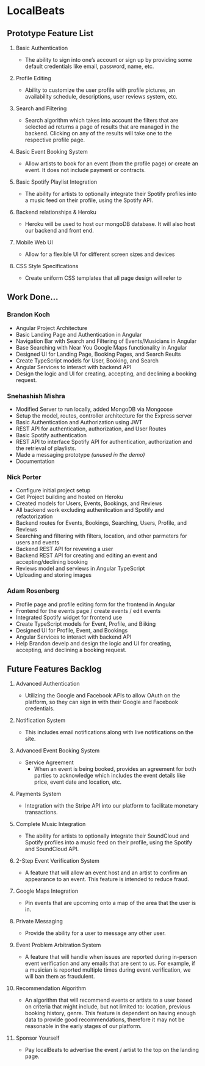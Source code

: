 
# LocalBeats

## Prototype Feature List 
1. Basic Authentication
   - The ability to sign into one’s account or sign up by providing some default credentials like email, password, name, etc.

2. Profile Editing
   - Ability to customize the user profile with profile pictures, an availability schedule, descriptions, user reviews system, etc.

3. Search and Filtering
   - Search algorithm which takes into account the filters that are selected ad returns a page of results that are managed in the backend. Clicking on any of the results will take one to the respective profile page.

4.  Basic Event Booking System
    - Allow artists to book for an event (from the profile page) or create an event. It does not include payment or contracts.

5.  Basic Spotify Playlist Integration
    - The ability for artists to optionally integrate their Spotify profiles into a music feed on their profile, using the Spotify API.

6.  Backend relationships & Heroku
    - Heroku will be used to host our mongoDB database. It will also host our backend and front end. 

7.  Mobile Web UI
    - Allow for a flexible UI for different screen sizes and devices

8. CSS Style Specifications
   - Create uniform CSS templates that all page design will refer to

## Work Done...

### Brandon Koch
- Angular Project Architecture
- Basic Landing Page and Authentication in Angular
- Navigation Bar with Search and Filtering of Events/Musicians in Angular
- Base Searching with Near You Google Maps functionality in Angular
- Designed UI for Landing Page, Booking Pages, and Search Reults
- Create TypeScript models for User, Booking, and Search
- Angular Services to interact with backend API
- Design the logic and UI for creating, accepting, and declining a booking request.

### Snehashish Mishra
- Modified Server to run locally, added MongoDB via Mongoose
- Setup the model, routes, controller architecture for the Express server
- Basic Authentication and Authorization using JWT
- REST API for authentication, authorization, and User Routes
- Basic Spotify authentication
- REST API to interface Spotify API for authentication, authorization and the retrieval of playlists.
- Made a messaging prototype _(unused in the demo)_
- Documentation

### Nick Porter
- Configure initial project setup
- Get Project building and hosted on Heroku
- Created models for Users, Events, Bookings, and Reviews
- All backend work excluding authenitcation and Spotify and refactorization
- Backend routes for Events, Bookings, Searching, Users, Profile, and Reviews
- Searching and filtering with filters, location, and other parmeters for users and events
- Backend REST API for revewing a user
- Backend REST API for creating and editing an event and accepting/declining booking
- Reviews model and serviews in Angular TypeScript
- Uploading and storing images

### Adam Rosenberg
- Profile page and profile editing form for the frontend in Angular 
- Frontend for the events page / create events / edit events
- Integrated Spotify widget for frontend use
- Create TypeScript models for Event, Profile, and Biiking
- Designed UI for Profile, Event, and Bookings
- Angular Services to interact with backend API
- Help Brandon develp and design the logic and UI for creating, accepting, and declining a booking request.

## Future Features Backlog
1. Advanced Authentication
   - Utilizing the Google and Facebook APIs to allow OAuth on the platform, so they can sign in with their Google and Facebook credentials.

2. Notification System
   - This includes email notifications along with live notifications on the site.

3. Advanced Event Booking System
   - Service Agreement
      - When an event is being booked, provides an agreement for both parties to acknowledge which includes the event details like price, event date and location, etc.

4. Payments System
   - Integration with the Stripe API into our platform to facilitate monetary transactions.

5. Complete Music Integration
   - The ability for artists to optionally integrate their SoundCloud and Spotify profiles into a music feed on their profile, using the Spotify and SoundCloud API.

6. 2-Step Event Verification System
   - A feature that will allow an event host and an artist to confirm an appearance to an event. This feature is intended to reduce fraud.

7. Google Maps Integration
   - Pin events that are upcoming onto a map of the area that the user is in. 

8. Private Messaging
   - Provide the ability for a user to message any other user.

9. Event Problem Arbitration System
   - A feature that will handle when issues are reported during in-person event verification and any emails that are sent to us.  For example, if a musician is reported multiple times during event verification, we will ban them as fraudulent.

10. Recommendation Algorithm
    - An algorithm that will recommend events or artists to a user based on criteria that might include, but not limited to: location, previous booking history, genre. This feature is dependent on having enough data to provide good recommendations, therefore it may not be reasonable in the early stages of our platform.

11. Sponsor Yourself
    - Pay localBeats to advertise the event / artist to the top on the landing page.
